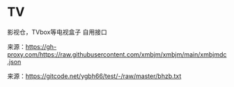 # TV
影视仓，TVbox等电视盒子
自用接口

来源：https://gh-proxy.com/https://raw.githubusercontent.com/xmbjm/xmbjm/main/xmbjmdc.json

来源：https://gitcode.net/ygbh66/test/-/raw/master/bhzb.txt

